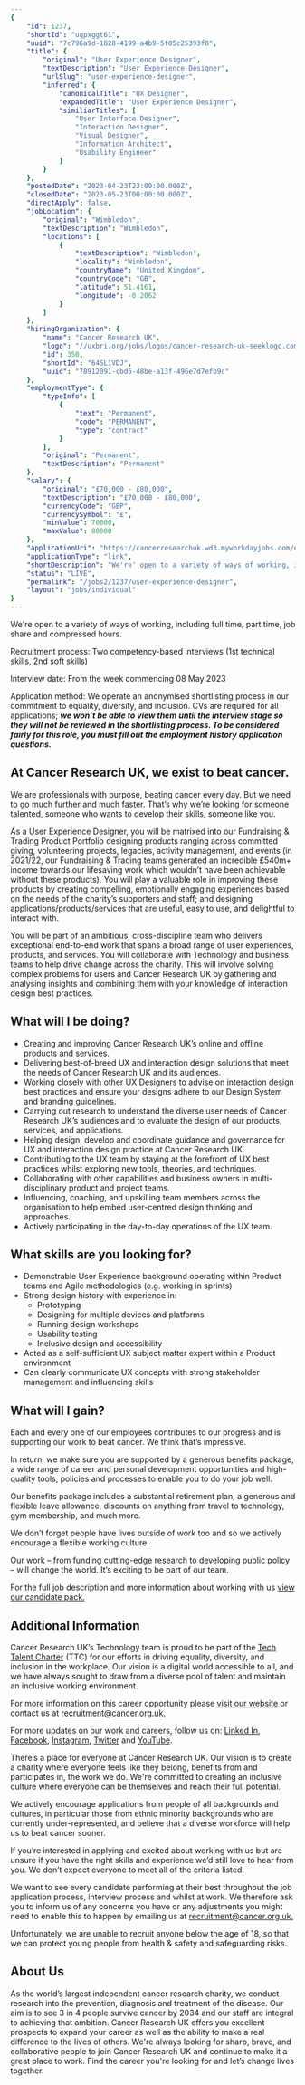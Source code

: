 ```yaml
---
{
	"id": 1237,
	"shortId": "uqpxggt61",
	"uuid": "7c796a9d-1828-4199-a4b9-5f05c25393f8",
	"title": {
		"original": "User Experience Designer",
		"textDescription": "User Experience Designer",
		"urlSlug": "user-experience-designer",
		"inferred": {
			"canonicalTitle": "UX Designer",
			"expandedTitle": "User Experience Designer",
			"similiarTitles": [
				"User Interface Designer",
				"Interaction Designer",
				"Visual Designer",
				"Information Architect",
				"Usability Engineer"
			]
		}
	},
	"postedDate": "2023-04-23T23:00:00.000Z",
	"closedDate": "2023-05-23T00:00:00.000Z",
	"directApply": false,
	"jobLocation": {
		"original": "Wimbledon",
		"textDescription": "Wimbledon",
		"locations": [
			{
				"textDescription": "Wimbledon",
				"locality": "Wimbledon",
				"countryName": "United Kingdom",
				"countryCode": "GB",
				"latitude": 51.4161,
				"longitude": -0.2062
			}
		]
	},
	"hiringOrganization": {
		"name": "Cancer Research UK",
		"logo": "//uxbri.org/jobs/logos/cancer-research-uk-seeklogo.com.svg",
		"id": 350,
		"shortId": "64SL1VDJ",
		"uuid": "78912091-cbd6-48be-a13f-496e7d7efb9c"
	},
	"employmentType": {
		"typeInfo": [
			{
				"text": "Permanent",
				"code": "PERMANENT",
				"type": "contract"
			}
		],
		"original": "Permanent",
		"textDescription": "Permanent"
	},
	"salary": {
		"original": "£70,000 - £80,000",
		"textDescription": "£70,000 - £80,000",
		"currencyCode": "GBP",
		"currencySymbol": "£",
		"minValue": 70000,
		"maxValue": 80000
	},
	"applicationUri": "https://cancerresearchuk.wd3.myworkdayjobs.com/en-US/External_Careers/job/Stratford-2-Redman-Place/User-Experience-Designer_R024609-1",
	"applicationType": "link",
	"shortDescription": "We're' open to a variety of ways of working, including full time, part time, job share and compressed hours. Recruitment process: Two competency-based- interviews (1st technical skills, 2nd soft",
	"status": "LIVE",
	"permalink": "/jobs2/1237/user-experience-designer",
	"layout": "jobs/individual"
}
---
```

<p>We're open to a variety of ways of working, including full time, part time, job share and compressed hours.</p>
<p>Recruitment process: Two competency-based interviews (1st technical skills, 2nd soft skills)</p>
<p>Interview date: From the week commencing 08 May 2023    </p>
<p>Application method: We operate an anonymised shortlisting process in our commitment to equality, diversity, and inclusion. CVs are required for all applications; <em><strong>we won’t be able to view them until the interview stage so they will not be reviewed in the shortlisting process. To be considered fairly for this role, you must fill out the employment history application questions.</strong></em></p>
<h2 id="at-cancer-research-uk-we-exist-to-beat-cancer">At Cancer Research UK, we exist to beat cancer.</h2>
<p>We are professionals with purpose, beating cancer every day. But we need to go much further and much faster. That’s why we’re looking for someone talented, someone who wants to develop their skills, someone like you.</p>
<p>As a User Experience Designer, you will be matrixed into our Fundraising &amp; Trading Product Portfolio designing products ranging across committed giving, volunteering projects, legacies, activity management, and events (in 2021/22, our Fundraising &amp; Trading teams generated an incredible £540m+ income towards our lifesaving work which wouldn’t have been achievable without these products). You will play a valuable role in improving these products by creating compelling, emotionally engaging experiences based on the needs of the charity’s supporters and staff; and designing applications/products/services that are useful, easy to use, and delightful to interact with.</p>
<p>You will be part of an ambitious, cross-discipline team who delivers exceptional end-to-end work that spans a broad range of user experiences, products, and services. You will collaborate with Technology and business teams to help drive change across the charity. This will involve solving complex problems for users and Cancer Research UK by gathering and analysing insights and combining them with your knowledge of interaction design best practices.</p>
<h2 id="what-will-i-be-doing">What will I be doing?</h2>
<ul>
<li>Creating and improving Cancer Research UK’s online and offline products and services. </li>
<li>Delivering best-of-breed UX and interaction design solutions that meet the needs of Cancer Research UK and its audiences.</li>
<li>Working closely with other UX Designers to advise on interaction design best practices and ensure your designs adhere to our Design System and branding guidelines.</li>
<li>Carrying out research to understand the diverse user needs of Cancer Research UK’s audiences and to evaluate the design of our products, services, and applications. </li>
<li>Helping design, develop and coordinate guidance and governance for UX and interaction design practice at Cancer Research UK.</li>
<li>Contributing to the UX team by staying at the forefront of UX best practices whilst exploring new tools, theories, and techniques.</li>
<li>Collaborating with other capabilities and business owners in multi-disciplinary product and project teams.</li>
<li>Influencing, coaching, and upskilling team members across the organisation to help embed user-centred design thinking and approaches.</li>
<li>Actively participating in the day-to-day operations of the UX team.</li>
</ul>
<h2 id="what-skills-are-you-looking-for">What skills are you looking for?</h2>
<ul>
<li>Demonstrable User Experience background operating within Product teams and Agile methodologies (e.g. working in sprints)</li>
<li>Strong design history with experience in:<ul>
<li>Prototyping</li>
<li>Designing for multiple devices and platforms </li>
<li>Running design workshops</li>
<li>Usability testing</li>
<li>Inclusive design and accessibility</li>
</ul>
</li>
<li>Acted as a self-sufficient UX subject matter expert within a Product environment</li>
<li>Can clearly communicate UX concepts with strong stakeholder management and influencing skills</li>
</ul>
<h2 id="what-will-i-gain">What will I gain?</h2>
<p>Each and every one of our employees contributes to our progress and is supporting our work to beat cancer. We think that’s impressive.</p>
<p>In return, we make sure you are supported by a generous benefits package, a wide range of career and personal development opportunities and high-quality tools, policies and processes to enable you to do your job well.</p>
<p>Our benefits package includes a substantial retirement plan, a generous and flexible leave allowance, discounts on anything from travel to technology, gym membership, and much more.</p>
<p>We don’t forget people have lives outside of work too and so we actively encourage a flexible working culture.</p>
<p>Our work – from funding cutting-edge research to developing public policy – will change the world. It’s exciting to be part of our team.</p>
<p>For the full job description and more information about working with us <a href="https://acrobat.adobe.com/link/review?uri=urn:aaid:scds:US:34571cd9-0088-357a-bce1-947235078a0b">view our candidate pack.</a></p>
<h2 id="additional-information">Additional Information</h2>
<p>Cancer Research UK’s Technology team is proud to be part of the <a href="https://www.techtalentcharter.co.uk/about-the-tech-talent-charter">Tech Talent Charter</a> (TTC) for our efforts in driving equality, diversity, and inclusion in the workplace. Our vision is a digital world accessible to all, and we have always sought to draw from a diverse pool of talent and maintain an inclusive working environment. </p>
<p>For more information on this career opportunity please <a href="https://www.cancerresearchuk.org/about-us/charity-jobs">visit our website</a> or contact us at <a href="mailto:recruitment@cancer.org.uk">recruitment@cancer.org.uk.</a>  </p>
<p>For more updates on our work and careers, follow us on: <a href="https://www.linkedin.com/company/cancer-research-uk/mycompany/verification/">Linked In</a>, <a href="https://www.facebook.com/cancerresearchuk/">Facebook</a>, <a href="https://www.instagram.com/cr_uk/">Instagram</a>, <a href="https://twitter.com/CR_UK">Twitter</a> and <a href="https://www.youtube.com/user/cancerresearchuk">YouTube</a>.</p>
<p>There’s a place for everyone at Cancer Research UK. Our vision is to create a charity where everyone feels like they belong, benefits from and participates in, the work we do. We're committed to creating an inclusive culture where everyone can be themselves and reach their full potential. </p>
<p>We actively encourage applications from people of all backgrounds and cultures, in particular those from ethnic minority backgrounds who are currently under-represented, and believe that a diverse workforce will help us to beat cancer sooner. </p>
<p>If you’re interested in applying and excited about working with us but are unsure if you have the right skills and experience we’d still love to hear from you. We don’t expect everyone to meet all of the criteria listed.</p>
<p>We want to see every candidate performing at their best throughout the job application process, interview process and whilst at work. We therefore ask you to inform us of any concerns you have or any adjustments you might need to enable this to happen by emailing us at <a href="mailto:recruitment@cancer.org.uk">recruitment@cancer.org.uk.</a> </p>
<p>Unfortunately, we are unable to recruit anyone below the age of 18, so that we can protect young people from health &amp; safety and safeguarding risks. </p>
<h2 id="about-us">About Us</h2>
<p>As the world’s largest independent cancer research charity, we conduct research into the prevention, diagnosis and treatment of the disease. Our aim is to see 3 in 4 people survive cancer by 2034 and our staff are integral to achieving that ambition. Cancer Research UK offers you excellent prospects to expand your career as well as the ability to make a real difference to the lives of others. We're always looking for sharp, brave, and collaborative people to join Cancer Research UK and continue to make it a great place to work. Find the career you're looking for and let’s change lives together.</p>

